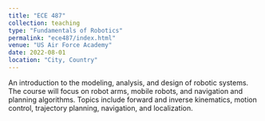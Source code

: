 ```yaml
---
title: "ECE 487"
collection: teaching
type: "Fundamentals of Robotics"
permalink: "ece487/index.html"
venue: "US Air Force Academy"
date: 2022-08-01
location: "City, Country"
---
```




An introduction to the modeling, analysis, and design of robotic systems.  The course will focus on robot arms, mobile robots, and navigation and planning algorithms. Topics include forward and inverse kinematics, motion control, trajectory planning, navigation, and localization.
